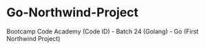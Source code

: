 # Go-Northwind-Project
Bootcamp Code Academy (Code ID) - Batch 24 (Golang) - Go (First Northwind Project)
